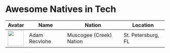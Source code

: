 # Awesome Natives in Tech

| Avatar                                                                                | Name          | Nation                  | Location           |
| ------------------------------------------------------------------------------------- | ------------- | ----------------------- | ------------------ |
| <img src="https://avatars3.githubusercontent.com/u/9747933?v=4" width=50 height=50 /> | Adam Recvlohe | Muscogee (Creek) Nation | St. Petersburg, FL |
